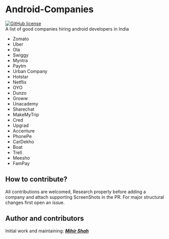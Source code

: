 # Android-Companies
[![GitHub license](https://img.shields.io/badge/License-MIT-blue.svg)](LICENSE)
<br>
A list of good companies hiring android developers in India

- Zomato
- Uber
- Ola
- Swiggy
- Myntra
- Paytm
- Urban Company
- Hotstar
- Netflix
- OYO
- Dunzo
- Groww
- Unacademy
- Sharechat
- MakeMyTrip
- Cred
- Upgrad
- Accenture
- PhonePe
- CarDekho
- Boat
- Trell
- Meesho
- FamPay

## How to contribute?
All contributions are welcomed, Research properly before adding a company and attach supporting ScreenShots in the PR. For major structural changes first open an issue.

## Author and contributors
Initial work and maintaining: <a href="https://github.com/Miihir79">***Mihir Shah***</a> <br>

